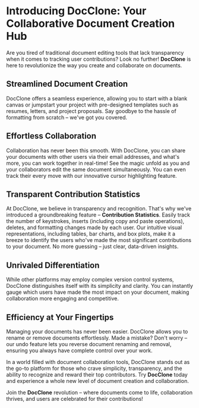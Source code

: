 # Introducing DocClone: Your Collaborative Document Creation Hub

Are you tired of traditional document editing tools that lack transparency when it comes to tracking user contributions? Look no further! **DocClone** is here to revolutionize the way you create and collaborate on documents.

## Streamlined Document Creation
DocClone offers a seamless experience, allowing you to start with a blank canvas or jumpstart your project with pre-designed templates such as resumes, letters, and project proposals. Say goodbye to the hassle of formatting from scratch – we've got you covered.

## Effortless Collaboration
Collaboration has never been this smooth. With DocClone, you can share your documents with other users via their email addresses, and what's more, you can work together in real-time! See the magic unfold as you and your collaborators edit the same document simultaneously. You can even track their every move with our innovative cursor highlighting feature.

## Transparent Contribution Statistics
At DocClone, we believe in transparency and recognition. That's why we've introduced a groundbreaking feature – **Contribution Statistics**. Easily track the number of keystrokes, inserts (including copy and paste operations), deletes, and formatting changes made by each user. Our intuitive visual representations, including tables, bar charts, and box plots, make it a breeze to identify the users who've made the most significant contributions to your document. No more guessing – just clear, data-driven insights.

## Unrivaled Differentiation
While other platforms may employ complex version control systems, DocClone distinguishes itself with its simplicity and clarity. You can instantly gauge which users have made the most impact on your document, making collaboration more engaging and competitive.

## Efficiency at Your Fingertips
Managing your documents has never been easier. DocClone allows you to rename or remove documents effortlessly. Made a mistake? Don't worry – our undo feature lets you reverse document renaming and removal, ensuring you always have complete control over your work.

In a world filled with document collaboration tools, DocClone stands out as the go-to platform for those who crave simplicity, transparency, and the ability to recognize and reward their top contributors. Try **DocClone** today and experience a whole new level of document creation and collaboration.

Join the **DocClone** revolution – where documents come to life, collaboration thrives, and users are celebrated for their contributions!
